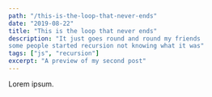 ```yaml
---
path: "/this-is-the-loop-that-never-ends"
date: "2019-08-22"
title: "This is the loop that never ends"
description: "It just goes round and round my friends
some people started recursion not knowing what it was"
tags: ["js", "recursion"]
excerpt: "A preview of my second post"
---
```


Lorem ipsum.
